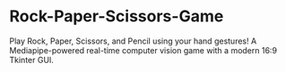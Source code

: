 # Rock-Paper-Scissors-Game
Play Rock, Paper, Scissors, and Pencil using your hand gestures! A Mediapipe-powered real-time computer vision game with a modern 16:9 Tkinter GUI.
